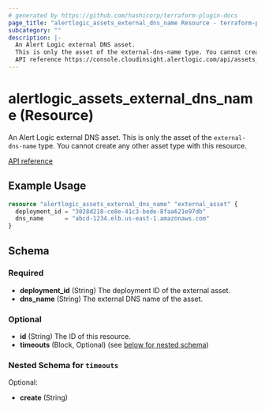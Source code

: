 ```yaml
---
# generated by https://github.com/hashicorp/terraform-plugin-docs
page_title: "alertlogic_assets_external_dns_name Resource - terraform-provider-alertlogic"
subcategory: ""
description: |-
  An Alert Logic external DNS asset.
  This is only the asset of the external-dns-name type. You cannot create any other asset type with this resource.
  API reference https://console.cloudinsight.alertlogic.com/api/assets_write/#api-DeclareModify-DeclareAsset
---
```


# alertlogic_assets_external_dns_name (Resource)

An Alert Logic external DNS asset.
This is only the asset of the `external-dns-name` type. You cannot create any other asset type with this resource.

[API reference](https://console.cloudinsight.alertlogic.com/api/assets_write/#api-DeclareModify-DeclareAsset)

## Example Usage

```terraform
resource "alertlogic_assets_external_dns_name" "external_asset" {
  deployment_id = "3028d218-ce8e-41c3-bede-8faa621e97db"
  dns_name      = "abcd-1234.elb.us-east-1.amazonaws.com"
}
```

<!-- schema generated by tfplugindocs -->
## Schema

### Required

- **deployment_id** (String) The deployment ID of the external asset.
- **dns_name** (String) The external DNS name of the asset.

### Optional

- **id** (String) The ID of this resource.
- **timeouts** (Block, Optional) (see [below for nested schema](#nestedblock--timeouts))

<a id="nestedblock--timeouts"></a>
### Nested Schema for `timeouts`

Optional:

- **create** (String)


